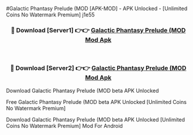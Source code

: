 #Galactic Phantasy Prelude (MOD [APK-MOD] - APK Unlocked - [Unlimited Coins No Watermark Premium] j1e55



<div align="center">

<h3>🔴 Download [Server1] 👉👉 <a href="https://momento.my/?title=Galactic_Phantasy_Prelude_(MOD">Galactic Phantasy Prelude (MOD Mod Apk</a></h3><br>

<h3>🔴 Download [Server2] 👉👉 <a href="https://momento.my/?title=Galactic_Phantasy_Prelude_(MOD">Galactic Phantasy Prelude (MOD Mod Apk</a></h3>
</div>



Download Galactic Phantasy Prelude (MOD beta APK Unlocked

Free Galactic Phantasy Prelude (MOD beta APK Unlocked [Unlimited Coins No Watermark Premium]

Download Galactic Phantasy Prelude (MOD beta APK Unlocked [Unlimited Coins No Watermark Premium] Mod For Android
